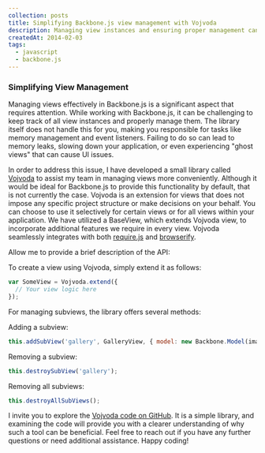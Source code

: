 ```yaml
---
collection: posts
title: Simplifying Backbone.js view management with Vojvoda
description: Managing view instances and ensuring proper management can be challenging in Backbone.js. However, this library offers a solution to simplify the process and enhance your development experience.
createdAt: 2014-02-03
tags:
  - javascript
  - backbone.js
---
```

### Simplifying View Management

Managing views effectively in Backbone.js is a significant aspect that requires attention. While working with Backbone.js, it can be challenging to keep track of all view instances and properly manage them. The library itself does not handle this for you, making you responsible for tasks like memory management and event listeners. Failing to do so can lead to memory leaks, slowing down your application, or even experiencing "ghost views" that can cause UI issues.

In order to address this issue, I have developed a small library called [Vojvoda](https://github.com/goschevski/vojvoda) to assist my team in managing views more conveniently. Although it would be ideal for Backbone.js to provide this functionality by default, that is not currently the case. Vojvoda is an extension for views that does not impose any specific project structure or make decisions on your behalf. You can choose to use it selectively for certain views or for all views within your application. We have utilized a BaseView, which extends Vojvoda view, to incorporate additional features we require in every view. Vojvoda seamlessly integrates with both [require.js]() and [browserify]().

Allow me to provide a brief description of the API:

To create a view using Vojvoda, simply extend it as follows:

```js
var SomeView = Vojvoda.extend({
  // Your view logic here
});
```

For managing subviews, the library offers several methods:

Adding a subview:
```js
this.addSubView('gallery', GalleryView, { model: new Backbone.Model(images) });
```

Removing a subview:
```js
this.destroySubView('gallery');
```

Removing all subviews:
```js
this.destroyAllSubViews();
```

I invite you to explore the [Vojvoda code on GitHub](https://github.com/goschevski/vojvoda/blob/master/index.js). It is a simple library, and examining the code will provide you with a clearer understanding of why such a tool can be beneficial. Feel free to reach out if you have any further questions or need additional assistance. Happy coding!
